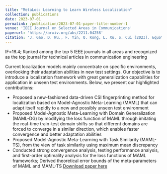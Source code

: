 ```yaml
---
title: "MetaLoc: Learning to Learn Wireless Localization"
collection: publications
date: 2023-07-01
permalink: /publication/2023-07-01-paper-title-number-1
venue: 'IEEE Journal on Selected Areas in Communications'
paperurl: 'https://arxiv.org/abs/2211.04258'
citation: 'J. Gao, D. Wu., F. Yin, Q. Kong, L. Xu, S. Cui (2023). &quot;Paper Title Number 1.&quot; <i>Journal 1</i>. 1(1).'
---
```


IF=16.4; Ranked among the top 5 IEEE journals in all areas and recognized as the top journal for technical articles in communication engineering

Current localization models mainly concentrate on specific environments, overlooking their adaptation abilities in new test settings. Our objective is to introduce a localization framework with great generalization capabilities for application in unseen test environments. Below, we present our highlighted contributions:
* Proposed a new-fashioned data-driven CSI fingerprinting method for localization based on Model-Agnostic Meta-Learning (MAML) that can adapt itself rapidly to a new and possibly unseen test environment
* Proposed Model-Agnostic Meta-Learning with Domain Generalization (MAML-DG) by modifying the loss function of MAML through imitating the real-time train-test domain shifts so that different domains are forced to converge in a similar direction, which enables faster convergence and better adaptation abilities
* Proposed Model-Agnostic Meta-Learning with Task Similarity (MAML-TS), from the view of task similarity using maximum mean discrepancy
* Conducted strong convergence analysis, testing performance analysis, and first-order optimality analysis for the loss functions of MAML frameworks; Derived theoretical error bounds of the meta-parameters of MAML and MAML-TS
[Download paper here](http://academicpages.github.io/files/paper1.pdf)


